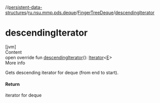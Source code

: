 //[persistent-data-structures](../../index.md)/[ru.nsu.mmp.pds.deque](../index.md)/[FingerTreeDeque](index.md)/[descendingIterator](descending-iterator.md)



# descendingIterator  
[jvm]  
Content  
open override fun [descendingIterator](descending-iterator.md)(): [Iterator](https://kotlinlang.org/api/latest/jvm/stdlib/kotlin.collections/-iterator/index.html)<[E](index.md)>  
More info  


Gets descending iterator for deque (from end to start).



#### Return  


iterator for deque

  



